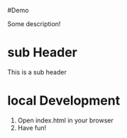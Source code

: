 #Demo

Some description!

# sub Header
This is a sub header

# local Development
1. Open index.html in your browser
2. Have fun!